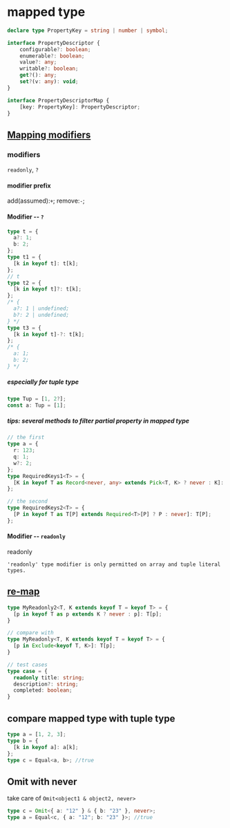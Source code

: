 # mapped type

```typescript
declare type PropertyKey = string | number | symbol;

interface PropertyDescriptor {
    configurable?: boolean;
    enumerable?: boolean;
    value?: any;
    writable?: boolean;
    get?(): any;
    set?(v: any): void;
}

interface PropertyDescriptorMap {
    [key: PropertyKey]: PropertyDescriptor;
}
```

## [Mapping modifiers](https://www.typescriptlang.org/docs/handbook/2/mapped-types.html#mapping-modifiers)

### modifiers

`readonly`, `?`

#### modifier prefix

add(assumed):`+`;
remove:`-`;

#### Modifier -- `?`

```typescript
type t = {
  a?: 1;
  b: 2;
};
type t1 = {
  [k in keyof t]: t[k];
};
// t
type t2 = {
  [k in keyof t]?: t[k];
};
/* {
  a?: 1 | undefined;
  b?: 2 | undefined;
} */
type t3 = {
  [k in keyof t]-?: t[k];
};
/* {
  a: 1;
  b: 2;
} */
```

##### especially for tuple type

```typescript
type Tup = [1, 2?];
const a: Tup = [1];

```

##### tips: several methods to filter partial property in mapped type

```typescript
// the first
type a = {
  r: 123;
  q: 1;
  w?: 2;
};
type RequiredKeys1<T> = {
  [K in keyof T as Record<never, any> extends Pick<T, K> ? never : K]: T[K];
};

// the second
type RequiredKeys2<T> = {
  [P in keyof T as T[P] extends Required<T>[P] ? P : never]: T[P];
};
```

#### Modifier -- `readonly`

readonly

`'readonly' type modifier is only permitted on array and tuple literal types.`

## [re-map](https://www.typescriptlang.org/docs/handbook/2/mapped-types.html#key-remapping-via-as)

```typescript
type MyReadonly2<T, K extends keyof T = keyof T> = {
  [p in keyof T as p extends K ? never : p]: T[p];
}

// compare with
type MyReadonly<T, K extends keyof T = keyof T> = {
  [p in Exclude<keyof T, K>]: T[p];
}

// test cases
type case = {
  readonly title: string;
  description?: string;
  completed: boolean;
}

```

## compare mapped type with tuple type

```typescript
type a = [1, 2, 3];
type b = {
  [k in keyof a]: a[k];
};
type c = Equal<a, b>; //true
```

## Omit with never

take care of `Omit<object1 & object2, never>`

```typescript
type c = Omit<{ a: "12" } & { b: "23" }, never>;
type a = Equal<c, { a: "12"; b: "23" }>; //true
```
